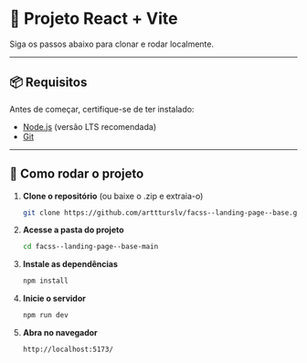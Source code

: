 # 🚀 Projeto React + Vite

Siga os passos abaixo para clonar e rodar localmente.

---

## 📦 Requisitos
Antes de começar, certifique-se de ter instalado:
- [Node.js](https://nodejs.org/) (versão LTS recomendada)
- [Git](https://git-scm.com/)

---

## 🔧 Como rodar o projeto

1. **Clone o repositório** (ou baixe o .zip e extraia-o)
   ```bash
   git clone https://github.com/arttturslv/facss--landing-page--base.git
   ```
2. **Acesse a pasta do projeto**
   ```bash
   cd facss--landing-page--base-main
   ```
3. **Instale as dependências**
   ```bash
   npm install
   ```
4. **Inicie o servidor**
   ```bash
   npm run dev
   ```
5. **Abra no navegador**
   ```bash
   http://localhost:5173/
   ```
   
